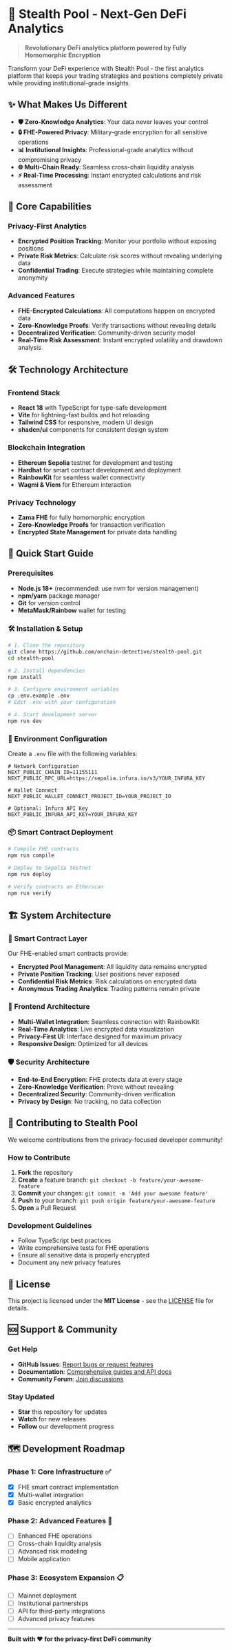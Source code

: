 # 🔐 Stealth Pool - Next-Gen DeFi Analytics

> **Revolutionary DeFi analytics platform powered by Fully Homomorphic Encryption**

Transform your DeFi experience with Stealth Pool - the first analytics platform that keeps your trading strategies and positions completely private while providing institutional-grade insights.

## ✨ What Makes Us Different

- **🛡️ Zero-Knowledge Analytics**: Your data never leaves your control
- **🔒 FHE-Powered Privacy**: Military-grade encryption for all sensitive operations  
- **📊 Institutional Insights**: Professional-grade analytics without compromising privacy
- **🌐 Multi-Chain Ready**: Seamless cross-chain liquidity analysis
- **⚡ Real-Time Processing**: Instant encrypted calculations and risk assessment

## 🚀 Core Capabilities

### Privacy-First Analytics
- **Encrypted Position Tracking**: Monitor your portfolio without exposing positions
- **Private Risk Metrics**: Calculate risk scores without revealing underlying data
- **Confidential Trading**: Execute strategies while maintaining complete anonymity

### Advanced Features
- **FHE-Encrypted Calculations**: All computations happen on encrypted data
- **Zero-Knowledge Proofs**: Verify transactions without revealing details
- **Decentralized Verification**: Community-driven security model
- **Real-Time Risk Assessment**: Instant encrypted volatility and drawdown analysis

## 🛠️ Technology Architecture

### Frontend Stack
- **React 18** with TypeScript for type-safe development
- **Vite** for lightning-fast builds and hot reloading
- **Tailwind CSS** for responsive, modern UI design
- **shadcn/ui** components for consistent design system

### Blockchain Integration
- **Ethereum Sepolia** testnet for development and testing
- **Hardhat** for smart contract development and deployment
- **RainbowKit** for seamless wallet connectivity
- **Wagmi & Viem** for Ethereum interaction

### Privacy Technology
- **Zama FHE** for fully homomorphic encryption
- **Zero-Knowledge Proofs** for transaction verification
- **Encrypted State Management** for private data handling

## 🚀 Quick Start Guide

### Prerequisites
- **Node.js 18+** (recommended: use nvm for version management)
- **npm/yarn** package manager
- **Git** for version control
- **MetaMask/Rainbow** wallet for testing

### 🛠️ Installation & Setup

```bash
# 1. Clone the repository
git clone https://github.com/onchain-detective/stealth-pool.git
cd stealth-pool

# 2. Install dependencies
npm install

# 3. Configure environment variables
cp .env.example .env
# Edit .env with your configuration

# 4. Start development server
npm run dev
```

### 🔧 Environment Configuration

Create a `.env` file with the following variables:

```env
# Network Configuration
NEXT_PUBLIC_CHAIN_ID=11155111
NEXT_PUBLIC_RPC_URL=https://sepolia.infura.io/v3/YOUR_INFURA_KEY

# Wallet Connect
NEXT_PUBLIC_WALLET_CONNECT_PROJECT_ID=YOUR_PROJECT_ID

# Optional: Infura API Key
NEXT_PUBLIC_INFURA_API_KEY=YOUR_INFURA_KEY
```

### 📦 Smart Contract Deployment

```bash
# Compile FHE contracts
npm run compile

# Deploy to Sepolia testnet
npm run deploy

# Verify contracts on Etherscan
npm run verify
```

## 🏗️ System Architecture

### 🔐 Smart Contract Layer

Our FHE-enabled smart contracts provide:

- **Encrypted Pool Management**: All liquidity data remains encrypted
- **Private Position Tracking**: User positions never exposed
- **Confidential Risk Metrics**: Risk calculations on encrypted data
- **Anonymous Trading Analytics**: Trading patterns remain private

### 🎨 Frontend Architecture

- **Multi-Wallet Integration**: Seamless connection with RainbowKit
- **Real-Time Analytics**: Live encrypted data visualization
- **Privacy-First UI**: Interface designed for maximum privacy
- **Responsive Design**: Optimized for all devices

### 🛡️ Security Architecture

- **End-to-End Encryption**: FHE protects data at every stage
- **Zero-Knowledge Verification**: Prove without revealing
- **Decentralized Security**: Community-driven verification
- **Privacy by Design**: No tracking, no data collection

## 🤝 Contributing to Stealth Pool

We welcome contributions from the privacy-focused developer community!

### How to Contribute

1. **Fork** the repository
2. **Create** a feature branch: `git checkout -b feature/your-awesome-feature`
3. **Commit** your changes: `git commit -m 'Add your awesome feature'`
4. **Push** to your branch: `git push origin feature/your-awesome-feature`
5. **Open** a Pull Request

### Development Guidelines

- Follow TypeScript best practices
- Write comprehensive tests for FHE operations
- Ensure all sensitive data is properly encrypted
- Document any new privacy features

## 📄 License

This project is licensed under the **MIT License** - see the [LICENSE](LICENSE) file for details.

## 🆘 Support & Community

### Get Help
- **GitHub Issues**: [Report bugs or request features](https://github.com/onchain-detective/stealth-pool/issues)
- **Documentation**: [Comprehensive guides and API docs](https://github.com/onchain-detective/stealth-pool/wiki)
- **Community Forum**: [Join discussions](https://github.com/onchain-detective/stealth-pool/discussions)

### Stay Updated
- **Star** this repository for updates
- **Watch** for new releases
- **Follow** our development progress

## 🗺️ Development Roadmap

### Phase 1: Core Infrastructure ✅
- [x] FHE smart contract implementation
- [x] Multi-wallet integration
- [x] Basic encrypted analytics

### Phase 2: Advanced Features 🚧
- [ ] Enhanced FHE operations
- [ ] Cross-chain liquidity analysis
- [ ] Advanced risk modeling
- [ ] Mobile application

### Phase 3: Ecosystem Expansion 📋
- [ ] Mainnet deployment
- [ ] Institutional partnerships
- [ ] API for third-party integrations
- [ ] Advanced privacy features

---

**Built with ❤️ for the privacy-first DeFi community**
